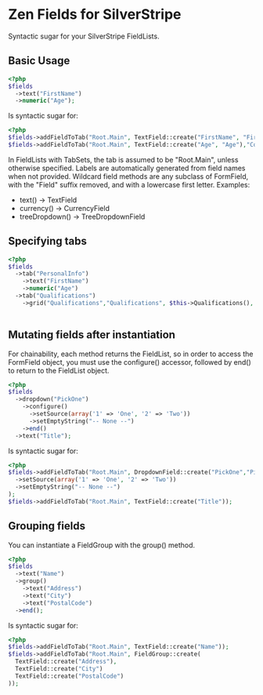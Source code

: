 Zen Fields for SilverStripe
=======================

Syntactic sugar for your SilverStripe FieldLists.

## Basic Usage

```php
<?php
$fields
  ->text("FirstName")
  ->numeric("Age");
```

Is syntactic sugar for:
```php
<?php
$fields->addFieldToTab("Root.Main", TextField::create("FirstName", "First Name"),"Content");
$fields->addFieldToTab("Root.Main", TextField::create("Age", "Age"),"Content");
```

In FieldLists with TabSets, the tab is assumed to be "Root.Main", unless otherwise specified. Labels are automatically generated from field names when not provided. Wildcard field methods are any subclass of FormField, with the "Field" suffix removed, and with a lowercase first letter. Examples:
* text() -> TextField
* currency() -> CurrencyField
* treeDropdown() -> TreeDropdownField

## Specifying tabs
```php
<?php
$fields
  ->tab("PersonalInfo")
    ->text("FirstName")
    ->numeric("Age")
  ->tab("Qualifications")
    ->grid("Qualifications","Qualifications", $this->Qualifications(), GridFieldConfig_RecordEditor::create());
    
```

## Mutating fields after instantiation
For chainability, each method returns the FieldList, so in order to access the FormField object, you must use the configure() accessor, followed by end() to return to the FieldList object.
```php
<?php
$fields
  ->dropdown("PickOne")
    ->configure()
      ->setSource(array('1' => 'One', '2' => 'Two'))
      ->setEmptyString("-- None --")
    ->end()
  ->text("Title");
```

Is syntactic sugar for:
```php
<?php
$fields->addFieldToTab("Root.Main", DropdownField::create("PickOne","Pick One")
  ->setSource(array('1' => 'One', '2' => 'Two'))
  ->setEmptyString("-- None --")
);
$fields->addFieldToTab("Root.Main", TextField::create("Title"));
```

## Grouping fields
You can instantiate a FieldGroup with the group() method.
```php
<?php
$fields
  ->text("Name")
  ->group()
    ->text("Address")
    ->text("City")
    ->text("PostalCode")
  ->end();
```

Is syntactic sugar for:
```php
<?php
$fields->addFieldToTab("Root.Main", TextField::create("Name"));
$fields->addFieldToTab("Root.Main", FieldGroup::create(
  TextField::create("Address"),
  TextField::create("City")
  TextField::create("PostalCode")
));
```

